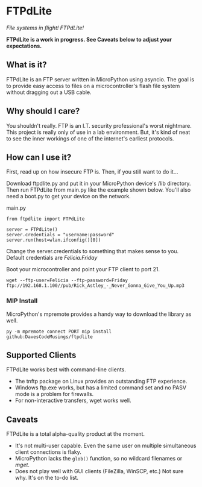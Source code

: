 # FTPdLite
_File systems in flight! FTPdLite!_

**FTPdLite is a work in progress. See Caveats below to adjust your expectations.**

## What is it?
FTPdLite is an FTP server written in MicroPython using asyncio. The goal is to provide easy access to files on a microcontroller's flash file system without dragging out a USB cable.

## Why should I care?
You shouldn't really. FTP is an I.T. security professional's worst nightmare. This project is really only of use in a lab environment. But, it's kind of neat to see the inner workings of one of the internet's earliest protocols.

## How can I use it?
First, read up on how insecure FTP is. Then, if you still want to do it...

Download ftpdlite.py and put it in your MicroPython device's /lib directory. Then run FTPdLite from main.py like the example shown below. You'll also need a boot.py to get your device on the network.

main.py
```
from ftpdlite import FTPdLite

server = FTPdLite()
server.credentials = "username:password"
server.run(host=wlan.ifconfig()[0])
```

Change the server.credentials to something that makes sense to you. Default credentials are _Felicia:Friday_

Boot your microcontroller and point your FTP client to port 21.

```
wget --ftp-user=Felicia --ftp-password=Friday ftp://192.168.1.100//pub/Rick_Astley_-_Never_Gonna_Give_You_Up.mp3
```

### MIP Install
MicroPython's mpremote provides a handy way to download the library as well.

```
py -m mpremote connect PORT mip install github:DavesCodeMusings/ftpdlite
```

## Supported Clients
FTPdLite works best with command-line clients.
* The tnftp package on Linux provides an outstanding FTP experience.
* Windows ftp.exe works, but has a limited command set and no PASV mode is a problem for firewalls.
* For non-interactive transfers, wget works well.

## Caveats
FTPdLite is a total alpha-quality product at the moment.
* It's not multi-user capable. Even the same user on multiple simultaneous client connections is flaky.
* MicroPython lacks the `glob()` function, so no wildcard filenames or _mget_.
* Does not play well with GUI clients (FileZilla, WinSCP, etc.) Not sure why. It's on the to-do list.

